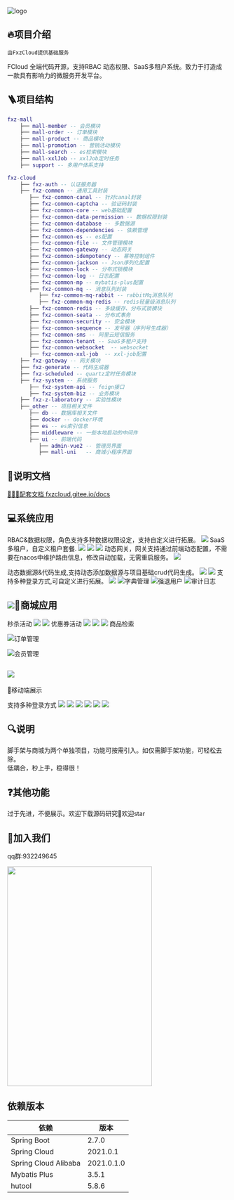 ![logo](https://minio.pigx.vip/oss/2022/08/T4LHAz.svg)
##  🔥项目介绍
    由FxzCloud提供基础服务

FCloud 全端代码开源，支持RBAC 动态权限、SaaS多租户系统。致力于打造成一款具有影响力的微服务开发平台。


## 🪜项目结构
```lua
fxz-mall 
    ├── mall-member -- 会员模块
    ├── mall-order -- 订单模块
    ├── mall-product -- 商品模块
    ├── mall-promotion -- 营销活动模块
    ├── mall-search -- es检索模块
    ├── mall-xxlJob -- xxlJob定时任务
    ├── support -- 多用户体系支持

```
```lua
fxz-cloud 
    ├── fxz-auth -- 认证服务器
    ├── fxz-common -- 通用工具封装
       ├── fxz-common-canal -- 针对canal封装
       ├── fxz-common-captcha -- 验证码封装
       ├── fxz-common-core -- web基础配置
       ├── fxz-common-data-permission -- 数据权限封装
       ├── fxz-common-database -- 多数据源
       ├── fxz-common-dependencies -- 依赖管理
       ├── fxz-common-es -- es配置
       ├── fxz-common-file -- 文件管理模块
       ├── fxz-common-gateway -- 动态网关
       ├── fxz-common-idempotency -- 幂等控制组件
       ├── fxz-common-jackson -- Json序列化配置
       ├── fxz-common-lock -- 分布式锁模块
       ├── fxz-common-log -- 日志配置
       ├── fxz-common-mp -- mybatis-plus配置
       ├── fxz-common-mq -- 消息队列封装
          ├── fxz-common-mq-rabbit -- rabbitMq消息队列
          ├── fxz-common-mq-redis -- redis轻量级消息队列
       ├── fxz-common-redis -- 多级缓存、分布式锁模块
       ├── fxz-common-seata -- 分布式事务
       ├── fxz-common-security -- 安全模块
       ├── fxz-common-sequence -- 发号器（序列号生成器）
       ├── fxz-common-sms -- 阿里云短信服务
       ├── fxz-common-tenant -- SaaS多租户支持
       ├── fxz-common-websocket  -- websocket
       ├── fxz-common-xxl-job  -- xxl-job配置
    ├── fxz-gateway -- 网关模块
    ├── fxz-generate -- 代码生成器
    ├── fxz-scheduled -- quartz定时任务模块
    ├── fxz-system -- 系统服务
       ├── fxz-system-api -- feign接口
       ├── fxz-system-biz -- 业务模块
    ├── fxz-z-laboratory -- 实验性模块
    ├──_other -- 项目相关文件
       ├── db -- 数据库相关文件
       ├── docker -- docker环境
       ├── es -- es索引信息   
       ├── middleware -- 一些本地启动的中间件
       ├── ui -- 前端代码
          ├── admin-vue2 -- 管理员界面
          ├── mall-uni   -- 商城小程序界面
```

## 🍬说明文档
[🍓🍓🍓配套文档 fxzcloud.gitee.io/docs](https://fxzcloud.gitee.io/docs/)


## 💻系统应用
RBAC&数据权限，角色支持多种数据权限设定，支持自定义进行拓展。
![](https://minio.pigx.vip/oss/2022/09/2f0YJk.png)
SaaS多租户，自定义租户套餐.
![](https://minio.pigx.vip/oss/2022/10/vpuDaz.png)
![](https://minio.pigx.vip/oss/2022/10/TivOOd.png)
![](https://minio.pigx.vip/oss/2022/10/OmxgtF.png)
动态网关，网关支持通过前端动态配置，不需要在nacos中维护路由信息，修改自动加载，无需重启服务。
![](https://minio.pigx.vip/oss/2022/09/PxMBNC.png)

动态数据源&代码生成,支持动态添加数据源与项目基础crud代码生成。
![](https://minio.pigx.vip/oss/2022/09/LpRdJs.png)
![](https://minio.pigx.vip/oss/2022/09/aMfUqv.png)
支持多种登录方式,可自定义进行拓展。
![](https://minio.pigx.vip/oss/2022/09/76RYJu.png)
![](https://minio.pigx.vip/oss/2022/10/DseL2p.png)字典管理
![](https://minio.pigx.vip/oss/2022/09/sj2R4y.png)强退用户
![](https://minio.pigx.vip/oss/2022/09/FKsSGc.png)审计日志

## ![](https://minio.pigx.vip/oss/2022/09/kBIASc.png)🎁商城应用

秒杀活动
![](https://minio.pigx.vip/oss/2022/09/qAFJUh.png)
![](https://minio.pigx.vip/oss/2022/09/89RNFg.png)
优惠券活动
![](https://minio.pigx.vip/oss/2022/09/bHjYjU.png)
![](https://minio.pigx.vip/oss/2022/09/bGSyKP.png)
![](https://minio.pigx.vip/oss/2022/09/tpMtYV.png)
商品检索

![](https://minio.pigx.vip/oss/2022/09/BSJsJU.png)订单管理

![](https://minio.pigx.vip/oss/2022/09/d0EG2h.png)会员管理

## ![](https://minio.pigx.vip/oss/2022/09/S7DRyz.png)
📱移动端展示

支持多种登录方式
![](https://minio.pigx.vip/oss/2022/09/7POcE0.png)
![](https://minio.pigx.vip/oss/2022/09/I86DRb.png)
![](https://minio.pigx.vip/oss/2022/09/I28W9e.png)
![](https://minio.pigx.vip/oss/2022/09/QPGuiC.png)
![](https://minio.pigx.vip/oss/2022/09/DswHAG.png)
![](https://minio.pigx.vip/oss/2022/09/y04bpB.png)
## 🔍说明
脚手架与商城为两个单独项目，功能可按需引入。如仅需脚手架功能，可轻松去除。<br/>
低耦合，秒上手，稳得很！
## ❓其他功能
过于先进，不便展示。欢迎下载源码研究🧐欢迎star
## 🍺加入我们
qq群:932249645
<p>
<img src="https://minio.pigx.vip/oss/2022/07/FcAxsd.jpg" width = "330" height = "500"/>
</p>

## 依赖版本

| 依赖                   | 版本         |
| ---------------------- |------------|
| Spring Boot            | 2.7.0      |
| Spring Cloud           | 2021.0.1   |
| Spring Cloud Alibaba   | 2021.0.1.0 |
| Mybatis Plus           | 3.5.1      |
| hutool                 | 5.8.6      |